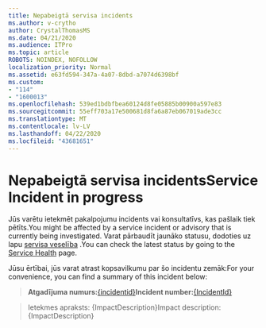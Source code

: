 ```yaml
---
title: Nepabeigtā servisa incidents
ms.author: v-crytho
author: CrystalThomasMS
ms.date: 04/21/2020
ms.audience: ITPro
ms.topic: article
ROBOTS: NOINDEX, NOFOLLOW
localization_priority: Normal
ms.assetid: e63fd594-347a-4a07-8dbd-a7074d6398bf
ms.custom:
- "114"
- "1600013"
ms.openlocfilehash: 539ed1bdbfbea60124d8fe05885b00900a597e83
ms.sourcegitcommit: 55eff703a17e500681d8fa6a87eb067019ade3cc
ms.translationtype: MT
ms.contentlocale: lv-LV
ms.lasthandoff: 04/22/2020
ms.locfileid: "43681651"
---
```

# <a name="service-incident-in-progress"></a><span data-ttu-id="08148-102">Nepabeigtā servisa incidents</span><span class="sxs-lookup"><span data-stu-id="08148-102">Service Incident in progress</span></span>

<span data-ttu-id="08148-103">Jūs varētu ietekmēt pakalpojumu incidents vai konsultatīvs, kas pašlaik tiek pētīts.</span><span class="sxs-lookup"><span data-stu-id="08148-103">You might be affected by a service incident or advisory that is currently being investigated.</span></span> <span data-ttu-id="08148-104">Varat pārbaudīt jaunāko statusu, dodoties uz lapu [servisa veselība](https://admin.microsoft.com/adminportal/home#/servicehealth) .</span><span class="sxs-lookup"><span data-stu-id="08148-104">You can check the latest status by going to the [Service Health](https://admin.microsoft.com/adminportal/home#/servicehealth) page.</span></span>
  
<span data-ttu-id="08148-105">Jūsu ērtībai, jūs varat atrast kopsavilkumu par šo incidentu zemāk:</span><span class="sxs-lookup"><span data-stu-id="08148-105">For your convenience, you can find a summary of this incident below:</span></span>
  
> <span data-ttu-id="08148-106">**Atgadījuma numurs:**[{incidentid}](https://admin.microsoft.com/adminportal/home#/servicehealth)</span><span class="sxs-lookup"><span data-stu-id="08148-106">**Incident number:**[{IncidentId}](https://admin.microsoft.com/adminportal/home#/servicehealth)</span></span>
    
> <span data-ttu-id="08148-107">Ietekmes apraksts: {ImpactDescription}</span><span class="sxs-lookup"><span data-stu-id="08148-107">Impact description: {ImpactDescription}</span></span>
